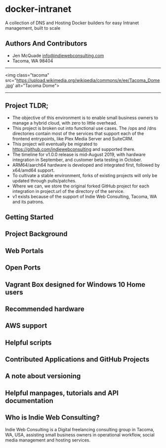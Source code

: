 # docker-intranet
A collection of DNS and Hosting Docker builders for easy Intranet management, built to scale

## Authors And Contributors
* Jen McQuade [info@indiewebconsulting.com](mailto:info@webconsulting.com)
* Tacoma, WA 98404

***
<img class="tacoma" src="https://upload.wikimedia.org/wikipedia/commons/e/ee/Tacoma_Dome.jpg' alt="Tacoma Dome">
*** 

## Project TLDR;
* The objective of this environment is to enable small business owners to manage a hybrid cloud, with zero to little overhead.
* This project is broken out into functional use cases. The /ops and /dns directories contain most of the services that support each of the frontend entrypoints, like Plex Media Server and SuiteCRM.
* This project will eventually be migrated to https://github.com/indiewebconsulting and supported there.
* The timeline for v1.0.0 release is mid-August 2019, with hardware integration in September, and customer beta testing in October.
* ARM64/aarch64 hardware is developed and integrated first, followed by x64/amd64 support.
* To cultivate a stable environment, forks of existing projects will only be updated through pulls/patches.
* Where we can, we store the original forked GitHub project for each integration in project.url of the directory of the service.
* v1 exists because of the support of Indie Web Consulting, Tacoma, WA and its patrons.

## Getting Started

## Project Background

## Web Portals

## Open Ports

## Vagrant Box designed for Windows 10 Home users

## Recommended hardware

## AWS support

## Helpful scripts

## Contributed Applications and GitHub Projects

## A note about versioning

## Helpful manpages, tutorials and API documentation

## Who is Indie Web Consulting?

Indie Web Consulting is a Digital freelancing consulting group in Tacoma, WA, USA, assisting small business 
owners in operational workflow, social media management and hosting services.

